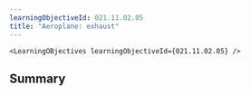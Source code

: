 ```yaml
---
learningObjectiveId: 021.11.02.05
title: "Aeroplane: exhaust"
---
```


```tsx eval
<LearningOBjectives learningObjectiveId={021.11.02.05} />
```

## Summary
